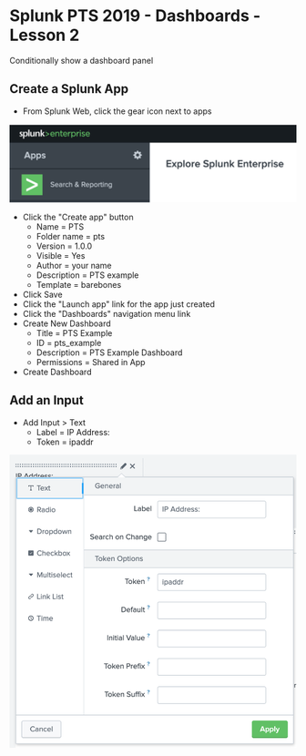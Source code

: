 # Splunk PTS 2019 - Dashboards - Lesson 2
Conditionally show a dashboard panel

## Create a Splunk App
* From Splunk Web, click the gear icon next to apps

![new Splunk app](https://github.com/JasonConger/Splunk-PTS-2019/raw/master/images/SplunkNewApp.png "new Splunk app")

* Click the "Create app" button
  * Name = PTS
  * Folder name = pts
  * Version = 1.0.0
  * Visible = Yes
  * Author = your name
  * Description = PTS example
  * Template = barebones
* Click Save
* Click the "Launch app" link for the app just created
* Click the "Dashboards" navigation menu link
* Create New Dashboard
  * Title = PTS Example
  * ID = pts_example
  * Description = PTS Example Dashboard
  * Permissions = Shared in App
* Create Dashboard

## Add an Input
* Add Input > Text
  * Label = IP Address:
  * Token = ipaddr

![new Splunk input](https://github.com/JasonConger/Splunk-PTS-2019/raw/master/images/Textbox.png "new Splunk input")